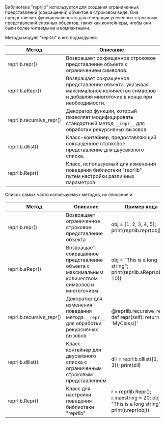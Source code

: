 <p>Библиотека "reprlib" используется для создания ограниченных представлений (сокращений) объектов в строковом виде.
Она предоставляет функциональность для генерации усеченных строковых представлений сложных объектов, таких как контейнеры,
чтобы они были более читаемыми и компактными.</p>
<p>Методы модуля "reprlib" и его подмодулей:</p>
<table>
<thead>
<tr>
<th>Метод</th>
<th>Описание</th>
</tr>
</thead>
<tbody>
<tr>
<td>reprlib.repr()</td>
<td>Возвращает сокращенное строковое представление объекта с ограничением символов.</td>
</tr>
<tr>
<td>reprlib.aRepr()</td>
<td>Возвращает сокращенное представление объекта, указывая максимальное количество символов и добавляя многоточие в конце при необходимости.</td>
</tr>
<tr>
<td>reprlib.recursive_repr()</td>
<td>Декоратор функции, который позволяет модифицировать стандартный метод <code>__repr__</code> для обработки рекурсивных вызовов.</td>
</tr>
<tr>
<td>reprlib.dllist()</td>
<td>Класс-контейнер, предоставляющий сокращенное строковое представление для двусвязного списка.</td>
</tr>
<tr>
<td>reprlib.Repr()</td>
<td>Класс, используемый для изменения поведения библиотеки "reprlib" путем настройки различных параметров.</td>
</tr>
</tbody>
</table>
<p>Список самых часто используемых методов, их описание и</p>
<table>
<thead>
<tr>
<th>Метод</th>
<th>Описание</th>
<th>Пример кода</th>
</tr>
</thead>
<tbody>
<tr>
<td>reprlib.repr()</td>
<td>Возвращает ограниченное строковое представление объекта</td>
<td>obj = [1, 2, 3, 4, 5]; print(reprlib.repr(obj))</td>
</tr>
<tr>
<td>reprlib.aRepr()</td>
<td>Возвращает сокращенное представление объекта с максимальным количеством символов и многоточием</td>
<td>obj = "This is a long string"; print(reprlib.aRepr(obj, 10))</td>
</tr>
<tr>
<td>reprlib.recursive_repr()</td>
<td>Декоратор для изменения поведения метода <code>__repr__</code> для обработки рекурсивных вызовов</td>
<td>@reprlib.recursive_repr(); def <strong>repr</strong>(self): return 'MyClass()'</td>
</tr>
<tr>
<td>reprlib.dllist()</td>
<td>Класс-контейнер для двусвязного списка с ограниченным строковым представлением</td>
<td>dll = reprlib.dllist([1, 2, 3]); print(dll)</td>
</tr>
<tr>
<td>reprlib.Repr()</td>
<td>Класс для настройки поведения библиотеки "reprlib"</td>
<td>r = reprlib.Repr(); r.maxstring = 20; obj = "This is a long string"; print(r.repr(obj))</td>
</tr>
</tbody>
</table>